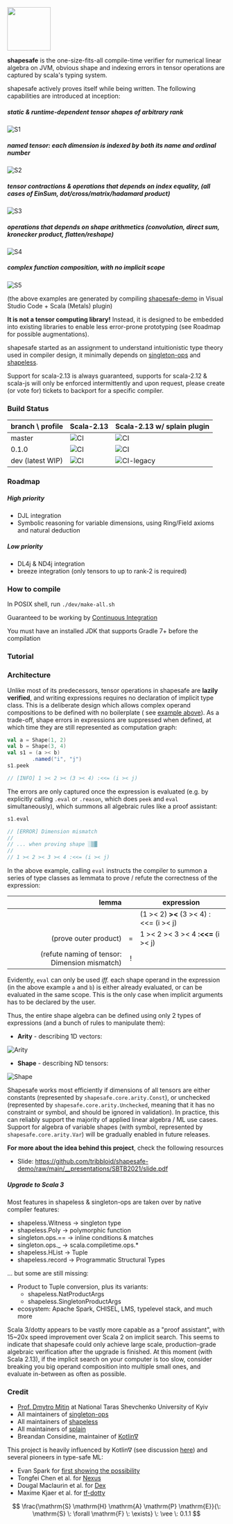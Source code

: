 <img src="https://render.githubusercontent.com/render/math?math=%5Cfrac%7B%5Cmathrm%7BS%7D%20%5Cmathrm%7BH%7D%20%5Cmathrm%7BA%7D%20%5Cmathrm%7BP%7D%20%5Cmathrm%7BE%7D%7D%7B%5C%3A%20%5Cmathrm%7BS%7D%20%5C%3A%20%5Cforall%20%5Cmathrm%7BF%7D%20%5C%3A%20%5Cexists%7D" height=100>

**shapesafe** is the one-size-fits-all compile-time verifier for numerical linear algebra on JVM, obvious shape and
indexing errors in tensor operations are captured by scala's typing system.

shapesafe actively proves itself while being written. The following capabilities are introduced at inception:

##### static & runtime-dependent tensor shapes of arbitrary rank

![S1](doc/video/S1.gif)

##### named tensor: each dimension is indexed by both its name and ordinal number

![S2](doc/video/S2.gif)

##### tensor contractions & operations that depends on index equality, (all cases of EinSum, dot/cross/matrix/hadamard product)

![S3](doc/video/S3.gif)

##### operations that depends on shape arithmetics (convolution, direct sum, kronecker product, flatten/reshape)

![S4](doc/video/S4.gif)

##### complex function composition, with no implicit scope

![S5](doc/video/S5.gif)

(the above examples are generated by
compiling [shapesafe-demo](https://github.com/tribbloid/shapesafe-demo/tree/main/src/shouldSucceed/scala/org/shapesafe/demo/core/c1)
in Visual Studio Code + Scala (Metals) plugin)

**It is not a tensor computing library!** Instead, it is designed to be embedded into existing libraries to enable less
error-prone prototyping (see Roadmap for possible augmentations).

shapesafe started as an assignment to understand intuitionistic type theory used in compiler design, it minimally
depends on [singleton-ops](https://github.com/fthomas/singleton-ops)
and [shapeless](https://github.com/milessabin/shapeless).

Support for scala-2.13 is always guaranteed, supports for scala-2.12 & scala-js will only be enforced intermittently and
upon request, please create (or vote for) tickets to backport for a specific compiler.

### Build Status

| branch \ profile | Scala-2.13                                                                                 | Scala-2.13 w/ splain plugin                                                                       |
| ---------------- | ------------------------------------------------------------------------------------------ | ------------------------------------------------------------------------------------------------- |
| master           | ![CI](https://github.com/tribbloid/shapesafe/workflows/CI/badge.svg?branch=master)         | ![CI](https://github.com/tribbloid/shapesafe/workflows/CI-splain/badge.svg?branch=master)         |
| 0.1.0            | ![CI](https://github.com/tribbloid/shapesafe/workflows/CI/badge.svg?branch=Release/v0.1.0) | ![CI](https://github.com/tribbloid/shapesafe/workflows/CI-splain/badge.svg?branch=Release/v0.1.0) |
| dev (latest WIP) | ![CI](https://github.com/tribbloid/shapesafe/workflows/CI/badge.svg)                       | ![CI-legacy](https://github.com/tribbloid/shapesafe/workflows/CI-splain/badge.svg)                |

### Roadmap

##### High priority

- DJL integration
- Symbolic reasoning for variable dimensions, using Ring/Field axioms and natural deduction

##### Low priority

- DL4j & ND4j integration
- breeze integration (only tensors to up to rank-2 is required)

### How to compile

In POSIX shell, run `./dev/make-all.sh`

Guaranteed to be working by [Continuous Integration](.github/workflows/main.yml)

You must have an installed JDK that supports Gradle 7+ before the compilation

### Tutorial



### Architecture

Unlike most of its predecessors, tensor operations in shapesafe are **lazily verified**, and writing expressions
requires no declaration of implicit type class.
This is a deliberate design which allows complex operand compositions to be defined with no boilerplate (
see [example above](#complex-function-composition-with-no-implicit-scope)). As a trade-off, shape errors in expressions
are suppressed when defined, at which time they are still represented as computation graph:

```scala
val a = Shape(1, 2)
val b = Shape(3, 4)
val s1 = (a >< b)
        .named("i", "j")
s1.peek

// [INFO] 1 >< 2 >< (3 >< 4) :<<= (i >< j)
```

The errors are only captured once the expression is evaluated (e.g. by explicitly calling `.eval` or `.reason`, which
does `peek` and `eval` simultaneously), which summons all algebraic rules like a proof assistant:

```scala
s1.eval

// [ERROR] Dimension mismatch
//
// ... when proving shape ░▒▓
//
// 1 >< 2 >< 3 >< 4 :<<= (i >< j)
```

In the above example, calling `eval` instructs the compiler to summon a series of type classes as lemmata to prove /
refute the correctness of the expression:

| lemma                                         |     | expression                              |
| ---------------------------------------------:|:---:| --------------------------------------- |
|                                               |     | (1 >< 2) **><** (3 >< 4) \:<<= (i >< j) |
| (prove outer product)                         | =   | 1 >< 2 >< 3 >< 4 **\:<<=** (i >< j)     |
| (refute naming of tensor: Dimension mismatch) | !   |                                         |

Evidently, `eval` can only be used *iff.* each shape operand in the expression (in the above example `a` and `b`)  is
either already evaluated, or can be evaluated in the same scope. This is the only case when implicit arguments has to be
declared by the user.

Thus, the entire shape algebra can be defined using only 2 types of expressions (and a bunch of rules to manipulate
them):

- **Arity** - describing 1D vectors:

![Arity](doc/ArityTypeHierarchy.png)

- **Shape** - describing ND tensors:

![Shape](doc/ShapeTypeHierarchy.png)

Shapesafe works most efficiently if dimensions of all tensors are either constants (represented
by `shapesafe.core.arity.Const`), or unchecked (represented by `shapesafe.core.arity.Unchecked`, meaning that it has no
constraint or symbol, and should be ignored in validation). In practice, this can reliably support the majority of
applied linear algebra / ML use cases. Support for algebra of variable shapes (with symbol, represented
by `shapesafe.core.arity.Var`) will be gradually enabled in future releases.

**For more about the idea behind this project**, check the following resources

- Slide: https://github.com/tribbloid/shapesafe-demo/raw/main/__presentations/SBTB2021/slide.pdf

##### Upgrade to Scala 3

Most features in shapeless & singleton-ops are taken over by native compiler features:

- shapeless.Witness → singleton type
- shapeless.Poly → polymorphic function
- singleton.ops.== → inline conditions & matches
- singleton.ops._ → scala.compiletime.ops.*
- shapeless.HList → Tuple
- shapeless.record → Programmatic Structural Types

... but some are still missing:

- Product to Tuple conversion, plus its variants:
  - shapeless.NatProductArgs
  - shapeless.SingletonProductArgs
- ecosystem: Apache Spark, CHISEL, LMS, typelevel stack, and much more

Scala 3/dotty appears to be vastly more capable as a "proof assistant", with 15~20x speed improvement over Scala 2 on
implicit search. This seems to indicate that shapesafe could only achieve large scale, production-grade algebraic
verification after the upgrade is finished. At this moment (with Scala 2.13), if the implicit search on your computer is
too slow, consider breaking you big operand composition into multiple small ones, and evaluate in-between as often as
possible.

### Credit

- [Prof. Dmytro Mitin](https://www.researchgate.net/profile/Dmytro-Mitin) at National Taras Shevchenko University of
  Kyiv
- All maintainers of [singleton-ops](https://github.com/fthomas/singleton-ops)
- All maintainers of [shapeless](https://github.com/milessabin/shapeless)
- All maintainers of [splain](https://github.com/tek/splain)
- Breandan Considine, maintainer of [Kotlin∇](https://openreview.net/forum?id=SkluMSZ08H)

This project is heavily influenced by Kotlin∇ (see discussion [here](https://github.com/breandan/kotlingrad/issues/11))
and several pioneers in type-safe ML:

- Evan Spark for [first showing the possibility](https://etrain.github.io/2015/05/28/type-safe-linear-algebra-in-scala)
- Tongfei Chen et al. for [Nexus](https://github.com/ctongfei/nexus)
- Dougal Maclaurin et al. for [Dex](https://github.com/google-research/dex-lang)
- Maxime Kjaer et al. for [tf-dotty](https://github.com/MaximeKjaer/tf-dotty)

$$
\frac{\mathrm{S} \mathrm{H} \mathrm{A} \mathrm{P} \mathrm{E}}{\: \mathrm{S} \: \forall \mathrm{F} \: \exists} \: \vee \: 0.1.1
$$